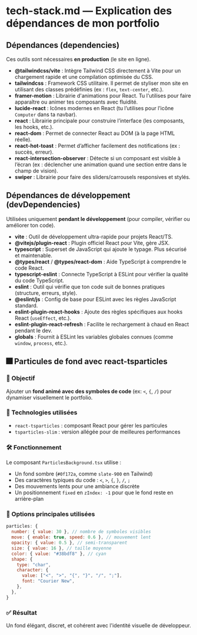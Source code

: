 # tech-stack.md — Explication des dépendances de mon portfolio

## Dépendances (dependencies)
Ces outils sont nécessaires **en production** (le site en ligne).

- **@tailwindcss/vite** : Intègre Tailwind CSS directement à Vite pour un chargement rapide et une compilation optimisée du CSS.
- **tailwindcss** : Framework CSS utilitaire. Il permet de styliser mon site en utilisant des classes prédéfinies (ex : `flex`, `text-center`, etc.).
- **framer-motion** : Librairie d'animations pour React. Tu l'utilises pour faire apparaître ou animer tes composants avec fluidité.
- **lucide-react** : Icônes modernes en React (tu l’utilises pour l’icône `Computer` dans ta navbar).
- **react** : Librairie principale pour construire l’interface (les composants, les hooks, etc.).
- **react-dom** : Permet de connecter React au DOM (à la page HTML réelle).
- **react-hot-toast** : Permet d’afficher facilement des notifications (ex : succès, erreur).
- **react-intersection-observer** : Détecte si un composant est visible à l’écran (ex : déclencher une animation quand une section entre dans le champ de vision).
- **swiper** : Librairie pour faire des sliders/carrousels responsives et stylés.

## Dépendances de développement (devDependencies)
Utilisées uniquement **pendant le développement** (pour compiler, vérifier ou améliorer ton code).

- **vite** : Outil de développement ultra-rapide pour projets React/TS.
- **@vitejs/plugin-react** : Plugin officiel React pour Vite, gère JSX.
- **typescript** : Superset de JavaScript qui ajoute le typage. Plus sécurisé et maintenable.
- **@types/react** / **@types/react-dom** : Aide TypeScript à comprendre le code React.
- **typescript-eslint** : Connecte TypeScript à ESLint pour vérifier la qualité du code TypeScript.
- **eslint** : Outil qui vérifie que ton code suit de bonnes pratiques (structure, erreurs, style).
- **@eslint/js** : Config de base pour ESLint avec les règles JavaScript standard.
- **eslint-plugin-react-hooks** : Ajoute des règles spécifiques aux hooks React (`useEffect`, etc.).
- **eslint-plugin-react-refresh** : Facilite le rechargement à chaud en React pendant le dev.
- **globals** : Fournit à ESLint les variables globales connues (comme `window`, `process`, etc.).
## 🎆 Particules de fond avec react-tsparticles

### 🎯 Objectif
Ajouter un **fond animé avec des symboles de code** (ex: `<`, `{`, `/`) pour dynamiser visuellement le portfolio.

### 🔧 Technologies utilisées
- `react-tsparticles` : composant React pour gérer les particules
- `tsparticles-slim` : version allégée pour de meilleures performances

### 🛠 Fonctionnement
Le composant `ParticlesBackground.tsx` utilise :
- Un fond sombre (`#0f172a`, comme `slate-900` en Tailwind)
- Des caractères typiques du code : `<`, `>`, `{`, `}`, `/`, `;`
- Des mouvements lents pour une ambiance discrète
- Un positionnement `fixed` en `zIndex: -1` pour que le fond reste en arrière-plan

### 🧱 Options principales utilisées
```js
particles: {
  number: { value: 30 }, // nombre de symboles visibles
  move: { enable: true, speed: 0.6 }, // mouvement lent
  opacity: { value: 0.5 }, // semi-transparent
  size: { value: 16 }, // taille moyenne
  color: { value: "#38bdf8" }, // cyan
  shape: {
    type: "char",
    character: {
      value: ["<", ">", "{", "}", "/", ";"],
      font: "Courier New",
    },
  },
}
```

### ✅ Résultat
Un fond élégant, discret, et cohérent avec l'identité visuelle de développeur.

